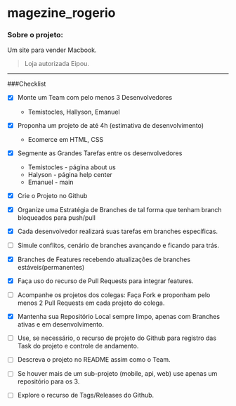 # magezine_rogerio
### Sobre o projeto:
Um site para vender Macbook.
> Loja autorizada Eipou.
---
###Checklist
- [x] Monte um Team com pelo menos 3 Desenvolvedores
  * Temistocles, Hallyson, Emanuel
- [x] Proponha um projeto de até 4h (estimativa de desenvolvimento)
  * Ecomerce em HTML, CSS
- [x] Segmente as Grandes Tarefas entre os desenvolvedores
  * Temistocles - página about us
  * Halyson - página help center
  * Emanuel - main 
- [x] Crie o Projeto no Github
- [x] Organize uma Estratégia de Branches de tal forma que tenham branch bloqueados para push/pull
- [x] Cada desenvolvedor realizará suas tarefas em branches específicas.
- [ ] Simule conflitos, cenário de branches avançando e ficando para trás. 
- [x] Branches de Features recebendo atualizações de branches estáveis(permanentes)
- [x] Faça uso do recurso de Pull Requests para integrar features.
- [ ] Acompanhe os projetos dos colegas: Faça Fork e proponham pelo menos 2 Pull Requests em cada projeto do colega.
- [x] Mantenha sua Repositório Local sempre limpo, apenas com Branches ativas e em desenvolvimento.
- [ ] Use, se necessário, o recurso de projeto do Github para registro das Task do projeto e controle de andamento.
- [ ] Descreva o projeto no README assim como o Team.
- [ ] Se houver mais de um sub-projeto (mobile, api, web) use apenas um repositório para os 3.
- [ ] Explore o recurso de Tags/Releases do Github.


